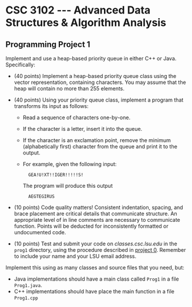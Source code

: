 # CSC 3102 --- Advanced Data Structures & Algorithm Analysis

## Programming Project 1

Implement and use a heap-based priority queue in either C++ or Java. Specifically:

- (40 points) Implement a heap-based priority queue class using the vector representation, containing characters. You may assume that the heap will contain no more than 255 elements.

- (40 points) Using your priority queue class, implement a program that transforms its input as follows:

	- Read a sequence of characters one-by-one.

	- If the character is a letter, insert it into the queue.

	- If the character is an exclamation point, remove the minimum (alphabetically first) character from the queue and print it to the output.

	- For example, given the following input:

			GEA!U!XT!!IGER!!!!!S!

		The program will produce this output

			AEGTEGIRUS

- (10 points) Code quality matters! Consistent indentation, spacing, and brace placement are critical details that communicate structure. An appropriate level of in line comments are necessary to communicate function. Points will be deducted for inconsistently formatted or undocumented code.

- (10 points) Test and submit your code on *classes.csc.lsu.edu* in the `prog1` directory, using the procedure described in [project 0](project0.html). Remember to include your name and your LSU email address.

Implement this using as many classes and source files that you need, but:

- Java implementations should have a main class called `Prog1` in a file `Prog1.java`.
- C++ implementations should have place the main function in a file `Prog1.cpp`
